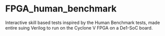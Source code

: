 # FPGA_human_benchmark
Interactive skill based tests inspired by the Human Benchmark tests, made entire suing Verilog to run on the Cyclone V FPGA on a De1-SoC board.
